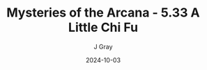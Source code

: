 ---
title: 'Mysteries of the Arcana - 5.33 A Little Chi Fu'
alt: 'Mysteries of the Arcana'
date: '2024-10-03'
author: 'J Gray'
artist: 'Keira'
---